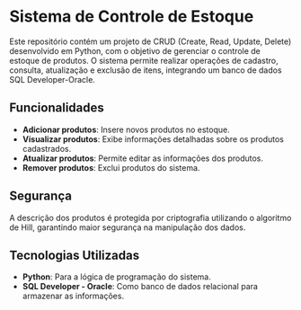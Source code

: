 # Sistema de Controle de Estoque

Este repositório contém um projeto de CRUD (Create, Read, Update, Delete) desenvolvido em Python, com o objetivo de gerenciar o controle de estoque de produtos. O sistema permite realizar operações de cadastro, consulta, atualização e exclusão de itens, integrando um banco de dados SQL Developer-Oracle.

## Funcionalidades
- **Adicionar produtos**: Insere novos produtos no estoque.
- **Visualizar produtos**: Exibe informações detalhadas sobre os produtos cadastrados.
- **Atualizar produtos**: Permite editar as informações dos produtos.
- **Remover produtos**: Exclui produtos do sistema.

## Segurança
A descrição dos produtos é protegida por criptografia utilizando o algoritmo de Hill, garantindo maior segurança na manipulação dos dados.

## Tecnologias Utilizadas
- **Python**: Para a lógica de programação do sistema.
- **SQL Developer - Oracle**: Como banco de dados relacional para armazenar as informações.
